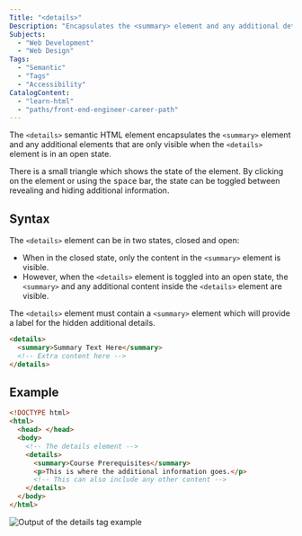 ```yaml
---
Title: "<details>"
Description: "Encapsulates the <summary> element and any additional details which are only visible when the element is in an open state."
Subjects:
  - "Web Development"
  - "Web Design"
Tags:
  - "Semantic"
  - "Tags"
  - "Accessibility"
CatalogContent:
  - "learn-html"
  - "paths/front-end-engineer-career-path"
---
```


The `<details>` semantic HTML element encapsulates the `<summary>` element and any additional elements that are only visible when the `<details>` element is in an open state.

There is a small triangle which shows the state of the element. By clicking on the element or using the <kbd>space</kbd> bar, the state can be toggled between revealing and hiding additional information.

## Syntax

The `<details>` element can be in two states, closed and open:

- When in the closed state, only the content in the `<summary>` element is visible.
- However, when the `<details>` element is toggled into an open state, the `<summary>` and any additional content inside the `<details>` element are visible.

The `<details>` element must contain a `<summary>` element which will provide a label for the hidden additional details.

```html
<details>
  <summary>Summary Text Here</summary>
  <!-- Extra content here -->
</details>
```

## Example

```html
<!DOCTYPE html>
<html>
  <head> </head>
  <body>
    <!-- The details element -->
    <details>
      <summary>Course Prerequisites</summary>
      <p>This is where the additional information goes.</p>
      <!-- This can also include any other content -->
    </details>
  </body>
</html>
```

![Output of the details tag example](https://raw.githubusercontent.com/Codecademy/docs/main/media/html-details-tag-example.png)

